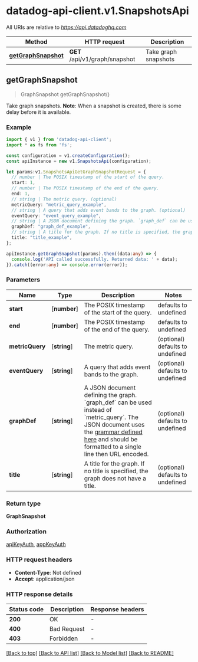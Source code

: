# datadog-api-client.v1.SnapshotsApi

All URIs are relative to *https://api.datadoghq.com*

Method | HTTP request | Description
------------- | ------------- | -------------
[**getGraphSnapshot**](SnapshotsApi.md#getGraphSnapshot) | **GET** /api/v1/graph/snapshot | Take graph snapshots


## **getGraphSnapshot**
> GraphSnapshot getGraphSnapshot()

Take graph snapshots. **Note**: When a snapshot is created, there is some delay before it is available.

### Example


```typescript
import { v1 } from 'datadog-api-client';
import * as fs from 'fs';

const configuration = v1.createConfiguration();
const apiInstance = new v1.SnapshotsApi(configuration);

let params:v1.SnapshotsApiGetGraphSnapshotRequest = {
  // number | The POSIX timestamp of the start of the query.
  start: 1,
  // number | The POSIX timestamp of the end of the query.
  end: 1,
  // string | The metric query. (optional)
  metricQuery: "metric_query_example",
  // string | A query that adds event bands to the graph. (optional)
  eventQuery: "event_query_example",
  // string | A JSON document defining the graph. `graph_def` can be used instead of `metric_query`. The JSON document uses the [grammar defined here](https://docs.datadoghq.com/graphing/graphing_json/#grammar) and should be formatted to a single line then URL encoded. (optional)
  graphDef: "graph_def_example",
  // string | A title for the graph. If no title is specified, the graph does not have a title. (optional)
  title: "title_example",
};

apiInstance.getGraphSnapshot(params).then((data:any) => {
  console.log('API called successfully. Returned data: ' + data);
}).catch((error:any) => console.error(error));
```


### Parameters

Name | Type | Description  | Notes
------------- | ------------- | ------------- | -------------
 **start** | [**number**] | The POSIX timestamp of the start of the query. | defaults to undefined
 **end** | [**number**] | The POSIX timestamp of the end of the query. | defaults to undefined
 **metricQuery** | [**string**] | The metric query. | (optional) defaults to undefined
 **eventQuery** | [**string**] | A query that adds event bands to the graph. | (optional) defaults to undefined
 **graphDef** | [**string**] | A JSON document defining the graph. &#x60;graph_def&#x60; can be used instead of &#x60;metric_query&#x60;. The JSON document uses the [grammar defined here](https://docs.datadoghq.com/graphing/graphing_json/#grammar) and should be formatted to a single line then URL encoded. | (optional) defaults to undefined
 **title** | [**string**] | A title for the graph. If no title is specified, the graph does not have a title. | (optional) defaults to undefined


### Return type

**GraphSnapshot**

### Authorization

[apiKeyAuth](README.md#apiKeyAuth), [appKeyAuth](README.md#appKeyAuth)

### HTTP request headers

 - **Content-Type**: Not defined
 - **Accept**: application/json


### HTTP response details
| Status code | Description | Response headers |
|-------------|-------------|------------------|
**200** | OK |  -  |
**400** | Bad Request |  -  |
**403** | Forbidden |  -  |

[[Back to top]](#) [[Back to API list]](README.md#documentation-for-api-endpoints) [[Back to Model list]](README.md#documentation-for-models) [[Back to README]](README.md)

